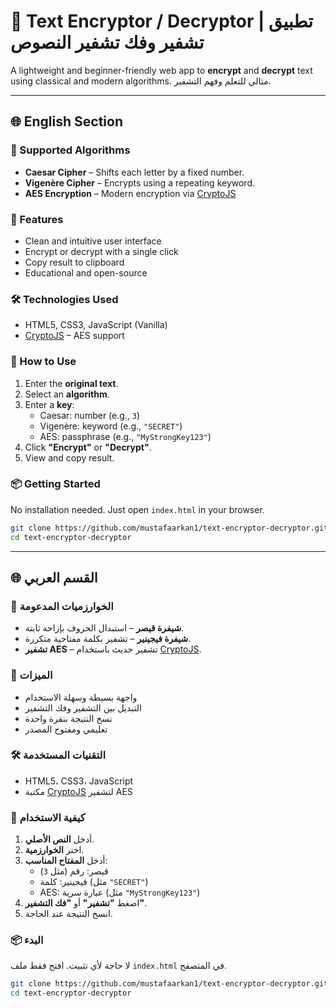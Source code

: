 # 🔐 Text Encryptor / Decryptor | تطبيق تشفير وفك تشفير النصوص

A lightweight and beginner-friendly web app to **encrypt** and **decrypt** text using classical and modern algorithms. مثالي للتعلم وفهم التشفير.

---

## 🌐 English Section

### 🧠 Supported Algorithms

- **Caesar Cipher** – Shifts each letter by a fixed number.
- **Vigenère Cipher** – Encrypts using a repeating keyword.
- **AES Encryption** – Modern encryption via [CryptoJS](https://github.com/brix/crypto-js)

### 🚀 Features

- Clean and intuitive user interface
- Encrypt or decrypt with a single click
- Copy result to clipboard
- Educational and open-source

### 🛠️ Technologies Used

- HTML5, CSS3, JavaScript (Vanilla)
- [CryptoJS](https://github.com/brix/crypto-js) – AES support

### 🧪 How to Use

1. Enter the **original text**.
2. Select an **algorithm**.
3. Enter a **key**:
   - Caesar: number (e.g., `3`)
   - Vigenère: keyword (e.g., `"SECRET"`)
   - AES: passphrase (e.g., `"MyStrongKey123"`)
4. Click **"Encrypt"** or **"Decrypt"**.
5. View and copy result.

### 📦 Getting Started

No installation needed. Just open `index.html` in your browser.

```bash
git clone https://github.com/mustafaarkan1/text-encryptor-decryptor.git
cd text-encryptor-decryptor
```

---

## 🌐 القسم العربي

### 🧠 الخوارزميات المدعومة

- **شيفرة قيصر** – استبدال الحروف بإزاحة ثابتة.
- **شيفرة فيجينير** – تشفير بكلمة مفتاحية متكررة.
- **تشفير AES** – تشفير حديث باستخدام [CryptoJS](https://github.com/brix/crypto-js).

### 🚀 الميزات

- واجهة بسيطة وسهلة الاستخدام
- التبديل بين التشفير وفك التشفير
- نسخ النتيجة بنقرة واحدة
- تعليمي ومفتوح المصدر

### 🛠️ التقنيات المستخدمة

- HTML5، CSS3، JavaScript
- مكتبة [CryptoJS](https://github.com/brix/crypto-js) لتشفير AES

### 🧪 كيفية الاستخدام

1. أدخل **النص الأصلي**.
2. اختر **الخوارزمية**.
3. أدخل **المفتاح المناسب**:
   - قيصر: رقم (مثل `3`)
   - فيجينير: كلمة (مثل `"SECRET"`)
   - AES: عبارة سرية (مثل `"MyStrongKey123"`)
4. اضغط **"تشفير"** أو **"فك التشفير"**.
5. انسخ النتيجة عند الحاجة.

### 📦 البدء

لا حاجة لأي تثبيت. افتح فقط ملف `index.html` في المتصفح.

```bash
git clone https://github.com/mustafaarkan1/text-encryptor-decryptor.git
cd text-encryptor-decryptor
```
